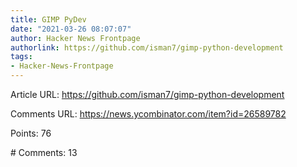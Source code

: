```yaml
---
title: GIMP PyDev
date: "2021-03-26 08:07:07"
author: Hacker News Frontpage
authorlink: https://github.com/isman7/gimp-python-development
tags:
- Hacker-News-Frontpage
---
```


<p>Article URL: <a href="https://github.com/isman7/gimp-python-development">https://github.com/isman7/gimp-python-development</a></p>
<p>Comments URL: <a href="https://news.ycombinator.com/item?id=26589782">https://news.ycombinator.com/item?id=26589782</a></p>
<p>Points: 76</p>
<p># Comments: 13</p>
